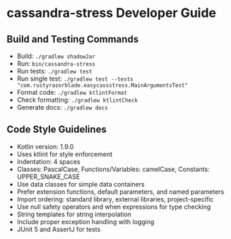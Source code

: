 # cassandra-stress Developer Guide

## Build and Testing Commands
- Build: `./gradlew shadowJar`
- Run: `bin/cassandra-stress`
- Run tests: `./gradlew test`
- Run single test: `./gradlew test --tests "com.rustyrazorblade.easycassstress.MainArgumentsTest"`
- Format code: `./gradlew ktlintFormat`
- Check formatting: `./gradlew ktlintCheck`
- Generate docs: `./gradlew docs`

## Code Style Guidelines
- Kotlin version: 1.9.0
- Uses ktlint for style enforcement
- Indentation: 4 spaces
- Classes: PascalCase, Functions/Variables: camelCase, Constants: UPPER_SNAKE_CASE
- Use data classes for simple data containers
- Prefer extension functions, default parameters, and named parameters
- Import ordering: standard library, external libraries, project-specific
- Use null safety operators and when expressions for type checking
- String templates for string interpolation
- Include proper exception handling with logging
- JUnit 5 and AssertJ for tests